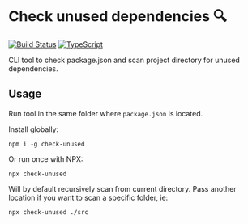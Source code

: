 # Check unused dependencies 🔍

[![Build Status](https://travis-ci.org/samuelweckstrom/check-unused.svg?branch=master)](https://travis-ci.org/samuelweckstrom/check-unused.svg?branch=master) [![TypeScript](https://badges.frapsoft.com/typescript/version/typescript-next.svg?v=101)](https://github.com/ellerbrock/typescript-badges/)

CLI tool to check package.json and scan project directory for unused dependencies.

## Usage

Run tool in the same folder where `package.json` is located.

Install globally:

```
npm i -g check-unused
```

Or run once with NPX:

```
npx check-unused
```

Will by default recursively scan from current directory. Pass another location if you want to scan a specific folder, ie:

```
npx check-unused ./src
```
